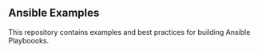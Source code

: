 
Ansible Examples
----------------

This repository contains examples and best practices for building Ansible Playboooks.

